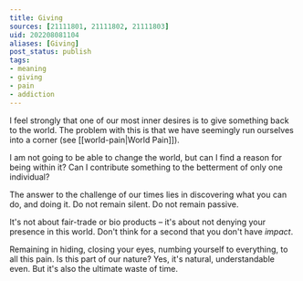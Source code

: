 ```yaml
---
title: Giving
sources: [21111801, 21111802, 21111803]
uid: 202208081104
aliases: [Giving]
post_status: publish
tags: 
- meaning
- giving
- pain
- addiction 
---
```


I feel strongly that one of our most inner desires is to give something back to the world. The problem with this is that we have seemingly run ourselves into a corner (see [[world-pain|World Pain]]).

I am not going to be able to change the world, but can I find a reason for being within it? Can I contribute something to the betterment of only one individual?

The answer to the challenge of our times lies in discovering what you can do, and doing it. Do not remain silent. Do not remain passive.

It's not about fair-trade or bio products – it's about not denying your presence in this world. Don't think for a second that you don't have *impact*.

Remaining in hiding, closing your eyes, numbing yourself to everything, to all this pain. Is this part of our nature? Yes, it's natural, understandable even. But it's also the ultimate waste of time.
